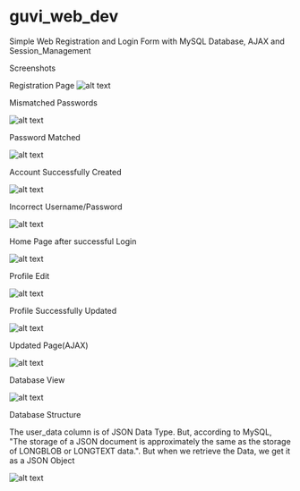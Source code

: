 # guvi_web_dev

Simple Web Registration and Login Form with MySQL Database, AJAX and Session_Management


Screenshots

Registration Page
![alt text](https://github.com/ABIBV/guvi_web_dev/blob/master/Screenshots/Screenshot_1.png)



Mismatched Passwords

![alt text](https://github.com/ABIBV/guvi_web_dev/blob/master/Screenshots/Screenshot_2.png)



Password Matched

![alt text](https://github.com/ABIBV/guvi_web_dev/blob/master/Screenshots/Screenshot_3.png)



Account Successfully Created

![alt text](https://github.com/ABIBV/guvi_web_dev/blob/master/Screenshots/Screenshot_4.png)



Incorrect Username/Password

![alt text](https://github.com/ABIBV/guvi_web_dev/blob/master/Screenshots/Screenshot_5.png)



Home Page after successful Login

![alt text](https://github.com/ABIBV/guvi_web_dev/blob/master/Screenshots/Screenshot_6.png)



Profile Edit

![alt text](https://github.com/ABIBV/guvi_web_dev/blob/master/Screenshots/Screenshot_7.png)



Profile Successfully Updated

![alt text](https://github.com/ABIBV/guvi_web_dev/blob/master/Screenshots/Screenshot_8.png)



Updated Page(AJAX)

![alt text](https://github.com/ABIBV/guvi_web_dev/blob/master/Screenshots/Screenshot_9.png)



Database View

![alt text](https://github.com/ABIBV/guvi_web_dev/blob/master/Screenshots/Screenshot_10.png)


Database Structure

The user_data column is of JSON Data Type. But, according to MySQL, "The storage of a JSON document is approximately the same as the storage of LONGBLOB or LONGTEXT data.". But when we retrieve the Data, we get it as a JSON Object

![alt text](https://github.com/ABIBV/guvi_web_dev/blob/master/Screenshots/Screenshot_11.png)

